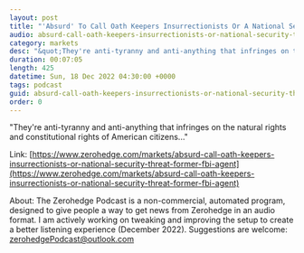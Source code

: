 ```yaml
---
layout: post
title: "'Absurd' To Call Oath Keepers Insurrectionists Or A National Security Threat, Former FBI Agent Testifies"
audio: absurd-call-oath-keepers-insurrectionists-or-national-security-threat-former-fbi-agent-0
category: markets
desc: "&quot;They're anti-tyranny and anti-anything that infringes on the natural rights and constitutional rights of American citizens...&quot;"
duration: 00:07:05
length: 425
datetime: Sun, 18 Dec 2022 04:30:00 +0000
tags: podcast
guid: absurd-call-oath-keepers-insurrectionists-or-national-security-threat-former-fbi-agent-0
order: 0
---
```

&quot;They're anti-tyranny and anti-anything that infringes on the natural rights and constitutional rights of American citizens...&quot;

Link: [https://www.zerohedge.com/markets/absurd-call-oath-keepers-insurrectionists-or-national-security-threat-former-fbi-agent](https://www.zerohedge.com/markets/absurd-call-oath-keepers-insurrectionists-or-national-security-threat-former-fbi-agent)

About: The Zerohedge Podcast is a non-commercial, automated program, designed to give people a way to get news from Zerohedge in an audio format.  I am actively working on tweaking and improving the setup to create a better listening experience (December 2022).  Suggestions are welcome: [zerohedgePodcast@outlook.com](mailto:zerohedgePodcast@outlook.com)